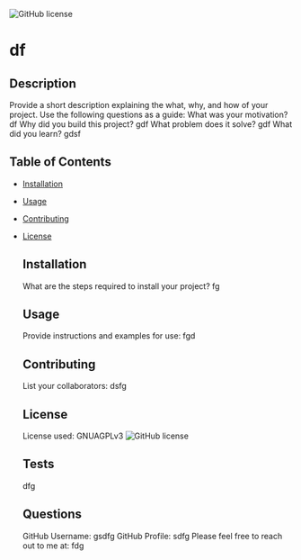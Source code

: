 
  ![GitHub license](https://img.shields.io/badge/license-GNUAGPLv3-blue.svg)
  # df

  ## Description
  Provide a short description explaining the what, why, and how of your project. Use the following questions as a guide:
  What was your motivation? df
  Why did you build this project? gdf
  What problem does it solve? gdf
  What did you learn? gdsf

  ## Table of Contents
- [Installation](#installation)
- [Usage](#usage)
- [Contributing](#contributing)
- [License](#license)

  ## Installation
  What are the steps required to install your project? fg

  ## Usage
  Provide instructions and examples for use: fgd

  ## Contributing
  List your collaborators: dsfg

  ## License
  License used: GNUAGPLv3 ![GitHub license](https://choosealicense.com/licenses/agpl-3.0/)


  ## Tests
  dfg


  ## Questions
  GitHub Username: gsdfg
  GitHub Profile: sdfg
  Please feel free to reach out to me at: fdg

